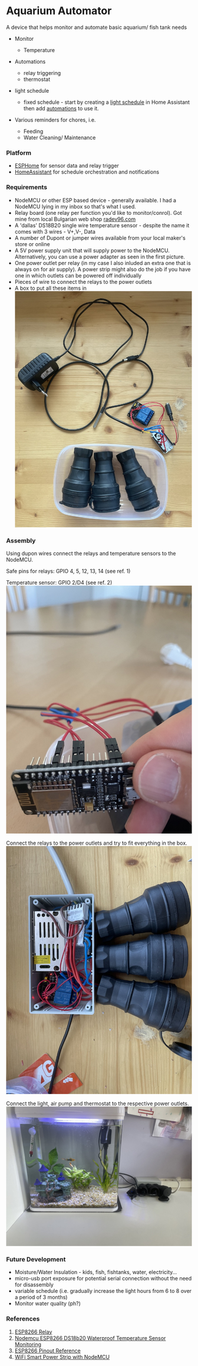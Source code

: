 # Aquarium Automator
A device that helps monitor and automate basic aquarium/ fish tank needs


- Monitor
  - Temperature

- Automations
  - relay triggering
  - thermostat
- light schedule
  - fixed schedule - start by creating a [light schedule](light-schedule.md) in Home Assistant then add [automations](light_automation.md) to use it.
- Various reminders for chores, i.e.
  - Feeding
  - Water Cleaning/ Maintenance
  
### Platform ###
- [ESPHome](https://esphome.io) for sensor data and relay trigger
- [HomeAssistant](https://www.home-assistant.io) for schedule orchestration and notifications


### Requirements ###
- NodeMCU or other ESP based device - generally available. I had a NodeMCU lying in my inbox so that's what I used.
- Relay board (one relay per function you'd like to monitor/conrol). Got mine from local Bulgarian web shop [radev96.com](https://radev96.com)
- A 'dallas' DS18B20 single wire temperature sensor - despite the name it comes with 3 wires - V+,V-, Data
- A number of Dupont or jumper wires available from your local maker's store or online
- A 5V power supply unit that will supply power to the NodeMCU. Alternatively, you can use a power adapter as seen in the first picture.
- One power outlet per relay (in my case I also inluded an extra one that is always on for air supply). A power strip might also do the job if you have one in which outlets can be powered off individually
- Pieces of wire to connect the relays to the power outlets
- A box to put all these items in
![requirements](images/light_schedule_4.jpg)

### Assembly ###

Using dupon wires connect the relays and temperature sensors to the NodeMCU.

Safe pins for relays: GPIO 4, 5, 12, 13, 14 (see ref. 1)

Temperature sensor: GPIO 2/D4 (see ref. 2)
![connected pins](images/light_schedule_6.jpg)

Connect the relays to the power outlets and try to fit everything in the box.
![box](images/light_schedule_8.jpg)

Connect the light, air pump and thermostat to the respective power outlets.
![action](images/IMG_1323.jpg)




### Future Development ###
- Moisture/Water Insulation - kids, fish, fishtanks, water, electricity…
- micro-usb port exposure for potential serial connection without the need for disassembly
- variable schedule (i.e. gradually increase the light hours from 6 to 8 over a period of 3 months)
- Monitor water quality (ph?)

### References ###
1. [ESP8266 Relay](https://randomnerdtutorials.com/esp8266-relay-module-ac-web-server/)
2. [Nodemcu ESP8266 DS18b20 Waterproof Temperature Sensor Monitoring](https://www.electroniclinic.com/nodemcu-esp8266-ds18b20-waterproof-temperature-sensor-monitoring/)
3. [ESP8266 Pinout Reference](https://randomnerdtutorials.com/esp8266-pinout-reference-gpios/)
4. [WiFi Smart Power Strip with NodeMCU](https://www.instructables.com/WiFi-Smart-Power-Strip-With-NodeMCU/)
